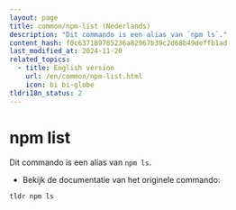 ```yaml
---
layout: page
title: common/npm-list (Nederlands)
description: "Dit commando is een alias van `npm ls`."
content_hash: f0c637189785236a82967b39c2d68b49deffb1ad
last_modified_at: 2024-11-20
related_topics:
  - title: English version
    url: /en/common/npm-list.html
    icon: bi bi-globe
tldri18n_status: 2
---
```

# npm list

Dit commando is een alias van `npm ls`.

- Bekijk de documentatie van het originele commando:

`tldr npm ls`
